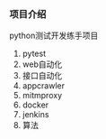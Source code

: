 ### 项目介绍

python测试开发练手项目

1. pytest
2. web自动化
3. 接口自动化
4. appcrawler
5. mitmproxy
6. docker
7. jenkins
8. 算法